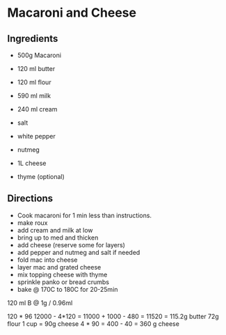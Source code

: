 # Macaroni and Cheese

## Ingredients
* 500g Macaroni

* 120 ml butter
* 120 ml flour
* 590 ml milk
* 240 ml cream
* salt
* white pepper
* nutmeg
* 1L cheese
* thyme (optional)


## Directions

* Cook macaroni for 1 min less than instructions.
* make roux
* add cream and milk at low
* bring up to med and thicken
* add cheese (reserve some for layers)
* add pepper and nutmeg and salt if needed
* fold mac into cheese
* layer mac and grated cheese
* mix topping cheese with thyme
* sprinkle panko or bread crumbs
* bake @ 170C to 180C for 20-25min


120 ml B @  1g / 0.96ml 

120 * 96
12000 - 4*120 = 11000  + 1000 - 480 = 11520 = 115.2g butter
72g flour
1 cup = 90g cheese
4 * 90 = 400 - 40 = 360 g cheese


